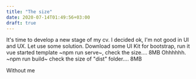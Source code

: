 ```yaml
---
title: "The size"
date: 2020-07-14T01:49:56+03:00
draft: true
---
```


It's time to develop a new stage of my cv. I decided ok, I'm not good in UI and UX. Let use some solution. Download some UI Kit for bootstrap, run it vue started template  ~npm run serve~, check the size.... 8MB Ohhhhhh.  ~npm run build~ check the size of "dist" folder.... 8MB

Without me
